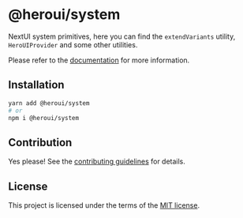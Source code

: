 # @heroui/system

NextUI system primitives, here you can find the `extendVariants` utility, `HeroUIProvider` and some other utilities.

Please refer to the [documentation](https://heroui.com) for more information.

## Installation

```sh
yarn add @heroui/system
# or
npm i @heroui/system
```

## Contribution

Yes please! See the
[contributing guidelines](https://github.com/heroui-inc/heroui/blob/master/CONTRIBUTING.md)
for details.

## License

This project is licensed under the terms of the
[MIT license](https://github.com/heroui-inc/heroui/blob/master/LICENSE).
